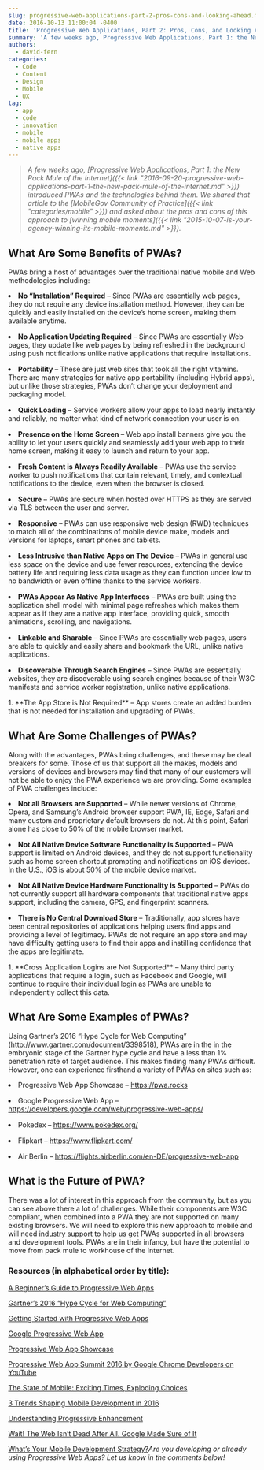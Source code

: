 ```yaml
---
slug: progressive-web-applications-part-2-pros-cons-and-looking-ahead.md
date: 2016-10-13 11:00:04 -0400
title: 'Progressive Web Applications, Part 2: Pros, Cons, and Looking Ahead'
summary: 'A few weeks ago, Progressive Web Applications, Part 1: the New Pack Mule of the Internet introduced PWAs and the technologies behind them. We shared that article to the MobileGov Community of Practice and asked about the pros and cons of this approach to winning mobile moments. What Are Some Benefits of PWAs? PWAs bring'
authors:
  - david-fern
categories:
  - Code
  - Content
  - Design
  - Mobile
  - UX
tag:
  - app
  - code
  - innovation
  - mobile
  - mobile apps
  - native apps
---
```


> _A few weeks ago, [_Progressive Web Applications, Part 1: the New Pack Mule of the Internet_]({{< link "2016-09-20-progressive-web-applications-part-1-the-new-pack-mule-of-the-internet.md" >}}) _introduced PWAs and the technologies behind them. We shared that article to the [_MobileGov Community of Practice_]({{< link "categories/mobile" >}}) and asked about the pros and cons of this approach to_ [_winning mobile moments_]({{< link "2015-10-07-is-your-agency-winning-its-mobile-moments.md" >}})._

## What Are Some Benefits of PWAs?

PWAs bring a host of advantages over the traditional native mobile and Web methodologies including:

<li style="margin-bottom: 15px">
  <strong>No “Installation” Required</strong> – Since PWAs are essentially web pages, they do not require any device installation method. However, they can be quickly and easily installed on the device’s home screen, making them available anytime.
</li>
<li style="margin-bottom: 15px">
  <strong>No Application Updating Required</strong> – Since PWAs are essentially Web pages, they update like web pages by being refreshed in the background using push notifications unlike native applications that require installations.
</li>
<li style="margin-bottom: 15px">
  <strong>Portability</strong> &#8211; These are just web sites that took all the right vitamins. There are many strategies for native app portability (including Hybrid apps), but unlike those strategies, PWAs don&#8217;t change your deployment and packaging model.
</li>
<li style="margin-bottom: 15px">
  <strong>Quick Loading</strong> &#8211; Service workers allow your apps to load nearly instantly and reliably, no matter what kind of network connection your user is on.
</li>
<li style="margin-bottom: 15px">
  <strong>Presence on the Home Screen</strong> &#8211; Web app install banners give you the ability to let your users quickly and seamlessly add your web app to their home screen, making it easy to launch and return to your app.
</li>
<li style="margin-bottom: 15px">
  <strong>Fresh Content is Always Readily Available</strong> – PWAs use the service worker to push notifications that contain relevant, timely, and contextual notifications to the device, even when the browser is closed.
</li>
<li style="margin-bottom: 15px">
  <strong>Secure</strong> – PWAs are secure when hosted over HTTPS as they are served via TLS between the user and server.
</li>
<li style="margin-bottom: 15px">
  <strong>Responsive</strong> – PWAs can use responsive web design (RWD) techniques to match all of the combinations of mobile device make, models and versions for laptops, smart phones and tablets.
</li>
<li style="margin-bottom: 15px">
  <strong>Less Intrusive than Native Apps on The Device</strong> – PWAs in general use less space on the device and use fewer resources, extending the device battery life and requiring less data usage as they can function under low to no bandwidth or even offline thanks to the service workers.
</li>
<li style="margin-bottom: 15px">
  <strong>PWAs Appear As Native App Interfaces</strong> – PWAs are built using the application shell model with minimal page refreshes which makes them appear as if they are a native app interface, providing quick, smooth animations, scrolling, and navigations.
</li>
<li style="margin-bottom: 15px">
  <strong>Linkable and Sharable</strong> &#8211; Since PWAs are essentially web pages, users are able to quickly and easily share and bookmark the URL, unlike native applications.
</li>
<li style="margin-bottom: 15px">
  <strong>Discoverable Through Search Engines</strong> – Since PWAs are essentially websites, they are discoverable using search engines because of their W3C manifests and service worker registration, unlike native applications.
</li>
  1. **The App Store is Not Required** – App stores create an added burden that is not needed for installation and upgrading of PWAs.

## What Are Some Challenges of PWAs?

Along with the advantages, PWAs bring challenges, and these may be deal breakers for some. Those of us that support all the makes, models and versions of devices and browsers may find that many of our customers will not be able to enjoy the PWA experience we are providing. Some examples of PWA challenges include:

<li style="margin-bottom: 15px">
  <strong>Not all Browsers are Supported</strong> – While newer versions of Chrome, Opera, and Samsung’s Android browser support PWA, IE, Edge, Safari and many custom and proprietary default browsers do not. At this point, Safari alone has close to 50% of the mobile browser market.
</li>
<li style="margin-bottom: 15px">
  <strong>Not All Native Device Software Functionality is Supported</strong> – PWA support is limited on Android devices, and they do not support functionality such as home screen shortcut prompting and notifications on iOS devices. In the U.S., iOS is about 50% of the mobile device market.
</li>
<li style="margin-bottom: 15px">
  <strong>Not All Native Device Hardware Functionality is Supported</strong> – PWAs do not currently support all hardware components that traditional native apps support, including the camera, GPS, and fingerprint scanners.
</li>
<li style="margin-bottom: 15px">
  <strong>There is No Central Download Store</strong> – Traditionally, app stores have been central repositories of applications helping users find apps and providing a level of legitimacy. PWAs do not require an app store and may have difficulty getting users to find their apps and instilling confidence that the apps are legitimate.
</li>
  1. **Cross Application Logins are Not Supported** – Many third party applications that require a login, such as Facebook and Google, will continue to require their individual login as PWAs are unable to independently collect this data.

## What Are Some Examples of PWAs?

Using Gartner’s 2016 “Hype Cycle for Web Computing” (<http://www.gartner.com/document/3398518>), PWAs are in the in the embryonic stage of the Gartner hype cycle and have a less than 1% penetration rate of target audience. This makes finding many PWAs difficult. However, one can experience firsthand a variety of PWAs on sites such as:

<li style="margin-bottom: 15px">
  Progressive Web App Showcase &#8211; <a href="https://pwa.rocks/">https://pwa.rocks</a>
</li>
<li style="margin-bottom: 15px">
  Google Progressive Web App &#8211; <a href="https://developers.google.com/web/progressive-web-apps/">https://developers.google.com/web/progressive-web-apps/</a>
</li>
<li style="margin-bottom: 15px">
  Pokedex &#8211; <a href="https://www.pokedex.org/">https://www.pokedex.org/</a>
</li>
<li style="margin-bottom: 15px">
  Flipkart &#8211; <a href="https://www.flipkart.com/">https://www.flipkart.com/</a>
</li>
<li style="margin-bottom: 15px">
  Air Berlin &#8211; <a href="https://flights.airberlin.com/en-DE/progressive-web-app">https://flights.airberlin.com/en-DE/progressive-web-app</a>
</li>

## What is the Future of PWA?

There was a lot of interest in this approach from the community, but as you can see above there a lot of challenges. While their components are W3C compliant, when combined into a PWA they are not supported on many existing browsers. We will need to explore this new approach to mobile and will need [industry support](http://www.benfarrell.com/2016/02/26/progressive-web-apps/) to help us get PWAs supported in all browsers and development tools. PWAs are in their infancy, but have the potential to move from pack mule to workhouse of the Internet.

 

### Resources (in alphabetical order by title):

[A Beginner’s Guide to Progressive Web Apps](https://www.smashingmagazine.com/2016/08/a-beginners-guide-to-progressive-web-apps/)

[Gartner’s 2016 “Hype Cycle for Web Computing”](http://www.gartner.com/document/3398518)

[Getting Started with Progressive Web Apps](https://addyosmani.com/blog/getting-started-with-progressive-web-apps/)

[Google Progressive Web App](https://developers.google.com/web/progressive-web-apps/)

[Progressive Web App Showcase](https://www.pwa.rocks)

[Progressive Web App Summit 2016 by Google Chrome Developers on YouTube](https://www.youtube.com/playlist?list=PLNYkxOF6rcIAWWNR_Q6eLPhsyx6VvYjVb)

[The State of Mobile: Exciting Times, Exploding Choices](http://sdtimes.com/the-state-of-mobile-exciting-times-exploding-choices/)

[3 Trends Shaping Mobile Development in 2016](https://adtmag.com/blogs/dev-watch/2016/01/mobile-dev-trends.aspx)

[Understanding Progressive Enhancement](http://alistapart.com/article/understandingprogressiveenhancement)

[Wait! The Web Isn’t Dead After All. Google Made Sure of It](https://www.wired.com/2016/04/wait-web-isnt-really-dead-google-made-sure/)

[What’s Your Mobile Development Strategy?](http://sdtimes.com/whats-your-mobile-deveolpment-strategy/)_Are you developing or already using Progressive Web Apps? Let us know in the comments below!_
